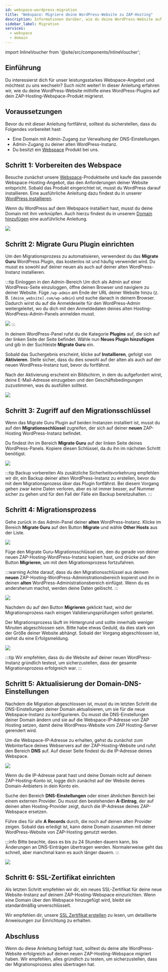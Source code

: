 ```yaml
---
id: webspace-wordpress-migration
title: "Webspace: Migriere deine WordPress-Website zu ZAP-Hosting"
description: Informationen darüber, wie du deine WordPress-Website auf deinen Webspace von ZAP-Hosting migrierst - ZAP-Hosting.com Dokumentation
sidebar_label: Migration
services:
  - webspace
  - domain
---
```


import InlineVoucher from '@site/src/components/InlineVoucher';



## Einführung

Du interessierst dich für unser leistungsstarkes Webspace-Angebot und möchtest zu uns wechseln? Such nicht weiter! In dieser Anleitung erfahren wir, wie du deine WordPress-Website mithilfe eines WordPress-Plugins auf dein ZAP-Hosting-Webspace-Produkt migrierst.

<InlineVoucher />

## Voraussetzungen

Bevor du mit dieser Anleitung fortfährst, solltest du sicherstellen, dass du Folgendes vorbereitet hast:
- Eine Domain mit Admin-Zugang zur Verwaltung der DNS-Einstellungen.
- Admin-Zugang zu deiner alten WordPress-Instanz.
- Du besitzt ein [Webspace](https://zap-hosting.com/de/shop/product/webspace/) Produkt bei uns.

## Schritt 1: Vorbereiten des Webspace

Besuche zunächst unsere [Webspace](https://zap-hosting.com/de/shop/product/webspace/)-Produktseite und kaufe das passende Webspace-Hosting-Angebot, das den Anforderungen deiner Website entspricht. Sobald das Produkt eingerichtet ist, musst du WordPress darauf installieren. Eine ausführliche Anleitung dazu findest du in unserer [WordPress installieren](webspace-wordpress.md).

Wenn du WordPress auf dem Webspace installiert hast, musst du deine Domain mit ihm verknüpfen. Auch hierzu findest du in unserem [Domain hinzufügen](webspace-adddomain.md) eine ausführliche Anleitung.

![](https://screensaver01.zap-hosting.com/index.php/s/sHKHMm4Gs4K8aLD/preview)

## Schritt 2: Migrate Guru Plugin einrichten

Um den Migrationsprozess zu automatisieren, verwendest du das **Migrate Guru** WordPress Plugin, das kostenlos ist und häufig verwendet wird. Du musst es sowohl auf deiner neuen als auch auf deiner alten WordPress-Instanz installieren.

:::tip Einloggen in den Admin-Bereich
Um dich als Admin auf einer WordPress-Seite einzuloggen, öffne deinen Browser und navigiere zu deiner Website. Füge `/wp-admin` am Ende der URL deiner Website hinzu (z. B. `[deine_website].com/wp-admin`) und suche danach in deinem Browser. Dadurch wirst du auf die Anmeldeseite für den WordPress-Admin weitergeleitet, wo du dich mit den Anmeldedaten deines alten Hosting-WordPress-Admin-Panels anmelden musst.

![](https://screensaver01.zap-hosting.com/index.php/s/zwzRyGJwEJMNPGQ/preview)
:::

In deinem WordPress-Panel rufst du die Kategorie **Plugins** auf, die sich auf der linken Seite der Seite befindet. Wähle nun **Neues Plugin hinzufügen** und gib in der Suchleiste **Migrate Guru** ein.

Sobald das Suchergebnis erscheint, klicke auf **Installieren**, gefolgt von **Aktivieren**. Stelle sicher, dass du dies sowohl auf der alten als auch auf der neuen WordPress-Instanz tust, bevor du fortfährst.

Nach der Aktivierung erscheint ein Bildschirm, in dem du aufgefordert wirst, deine E-Mail-Adresse einzugeben und den Geschäftsbedingungen zuzustimmen, was du ausfüllen solltest.

![](https://screensaver01.zap-hosting.com/index.php/s/c3krf8nQPZ5tx7y/preview)

## Schritt 3: Zugriff auf den Migrationsschlüssel

Wenn das Migrate Guru Plugin auf beiden Instanzen installiert ist, musst du auf den **Migrationsschlüssel** zugreifen, der sich auf deiner **neuen** ZAP-Hosting WordPress-Instanz befindet. 

Du findest ihn im Bereich **Migrate Guru** auf der linken Seite deines WordPress-Panels. Kopiere diesen Schlüssel, da du ihn im nächsten Schritt benötigst.

![](https://screensaver01.zap-hosting.com/index.php/s/PNW289KnE9bzKsJ/preview)

:::tip Backup vorbereiten
Als zusätzliche Sicherheitsvorkehrung empfehlen wir dir, ein Backup deiner alten WordPress-Instanz zu erstellen, bevor du mit dem Migrationsprozess über das Plugin fortfährst. Bei diesem Vorgang gehen zwar keine Daten verloren, aber es ist immer besser, auf Nummer sicher zu gehen und für den Fall der Fälle ein Backup bereitzuhalten.
:::

## Schritt 4: Migrationsprozess

Gehe zurück in das Admin-Panel deiner **alten** WordPress-Instanz. Klicke im Bereich **Migrate Guru** auf den Button **Migrate** und wähle **Other Hosts** aus der Liste.

![](https://screensaver01.zap-hosting.com/index.php/s/K4FEnGpq6Kj7NSf/preview)

Füge den Migrate Guru-Migrationsschlüssel ein, den du gerade von deiner neuen ZAP-Hosting-WordPress-Instanz kopiert hast, und drücke auf den Button **Migrieren**, um mit dem Migrationsprozess fortzufahren.

:::warning
Achte darauf, dass du den Migrationsschlüssel aus deinem **neuen** ZAP-Hosting-WordPress-Administrationsbereich kopierst und ihn in deinen **alten** WordPress-Administrationsbereich einfügst. Wenn du es andersherum machst, werden deine Daten gelöscht.
:::

![](https://screensaver01.zap-hosting.com/index.php/s/73rq3F95935sckW/preview)

Nachdem du auf den Button **Migrieren** geklickt hast, wird der Migrationsprozess nach einigen Validierungsprüfungen sofort gestartet. 

Der Migrationsprozess läuft im Hintergrund und sollte innerhalb weniger Minuten abgeschlossen sein. Bitte habe etwas Geduld, da dies stark von der Größe deiner Website abhängt. Sobald der Vorgang abgeschlossen ist, siehst du eine Erfolgsmeldung.

![](https://screensaver01.zap-hosting.com/index.php/s/RAFemNcFiemoMJc/preview)

:::tip
Wir empfehlen, dass du die Website auf deiner neuen WordPress-Instanz gründlich testest, um sicherzustellen, dass der gesamte Migrationsprozess erfolgreich war.
:::

## Schritt 5: Aktualisierung der Domain-DNS-Einstellungen

Nachdem die Migration abgeschlossen ist, musst du im letzten Schritt die DNS-Einstellungen deiner Domain aktualisieren, um sie für die neue Webspace-Instanz zu konfigurieren. Du musst die DNS-Einstellungen deiner Domain ändern und sie auf die Webspace-IP-Adresse von ZAP Hosting setzen, damit deine WordPress-Website vom ZAP Hosting-Server gerendert wird.

Um die Webspace-IP-Adresse zu erhalten, gehst du zunächst zum Webinterface deines Webservers auf der ZAP-Hosting-Website und rufst den Bereich **DNS** auf. Auf dieser Seite findest du die IP-Adresse deines Webspace.

![](https://screensaver01.zap-hosting.com/index.php/s/pFcfzYm4XrwZwyJ/preview)

Wenn du die IP-Adresse parat hast und deine Domain nicht auf deinem ZAP-Hosting-Konto ist, logge dich zunächst auf der Website deines Domain-Anbieters in dein Konto ein.

Suche den Bereich **DNS-Einstellungen** oder einen ähnlichen Bereich bei einem externen Provider. Du musst den bestehenden **A-Eintrag**, der auf deinen alten Hosting-Provider zeigt, durch die IP-Adresse deines ZAP-Webspace ersetzen. 

Führe dies für alle **A Records** durch, die noch auf deinen alten Provider zeigen. Sobald das erledigt ist, kann deine Domain zusammen mit deiner WordPress-Website von ZAP-Hosting genutzt werden.

:::info
Bitte beachte, dass es bis zu 24 Stunden dauern kann, bis Änderungen an DNS-Einträgen übertragen werden. Normalerweise geht das schnell, aber manchmal kann es auch länger dauern.
:::

![](https://screensaver01.zap-hosting.com/index.php/s/P93CG3MLJc2DL3i/preview)

## Schritt 6: SSL-Zertifikat einrichten

Als letzten Schritt empfehlen wir dir, ein neues SSL-Zertifikat für deine neue Website-Instanz auf deinem ZAP-Hosting-Webspace einzurichten. Wenn eine Domain über den Webspace hinzugefügt wird, bleibt sie standardmäßig unverschlüsselt.

Wir empfehlen dir, unsere [SSL Zertifikat erstellen](webspace-plesk-ssl.md) zu lesen, um detaillierte Anweisungen zur Einrichtung zu erhalten.

## Abschluss

Wenn du diese Anleitung befolgt hast, solltest du deine alte WordPress-Website erfolgreich auf deinen neuen ZAP-Hosting-Webspace migriert haben. Wir empfehlen, alles gründlich zu testen, um sicherzustellen, dass der Migrationsprozess alles übertragen hat.


<InlineVoucher />
